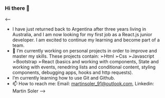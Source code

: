 ### Hi there 👋
<--
- I have just returned back to Argentina after three years living in Australia, and I am now looking for my first job as a React.js junior developer. 
  I am excited to continue my learning and become part of a team. 
- 🔭 I’m currently working on personal projects in order to improve and master my skills. These projects contain:
  ➢Html
  ➢Css 
  ➢Javascript  
 ➢Bootstrap
  ➢React (basics and working with components, State and working with events, renedring lists and conditional content, styling components, debugging apps, hooks and http requests).
- I’m currently learning how to use Git and Github.
- 📫 How to reach me:
  Email: martinsoler_91@outlook.com, 
  Linkedin: Martin Soler
-->
